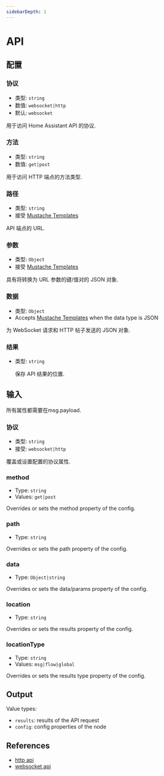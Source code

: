 ```yaml
---
sidebarDepth: 1
---
```


# API

## 配置

### 协议 <Badge text="required"/>

- 类型: `string`
- 数值: `websocket|http`
- 默认: `websocket`

用于访问 Home Assistant API 的协议.

### 方法

- 类型: `string`
- 数值: `get|post`

用于访问 HTTP 端点的方法类型.

### 路径

- 类型: `string`
- 接受 [Mustache Templates](/guide/mustache-templates.md)

API 端点的 URL.

### 参数

- 类型: `Object`
- 接受 [Mustache Templates](/guide/mustache-templates.md)

具有将转换为 URL 参数的键/值对的 JSON 对象.

### 数据

- 类型: `Object`
- Accepts [Mustache Templates](/guide/mustache-templates.md) when the data type
  is JSON

为 WebSocket 请求和 HTTP 帖子发送的 JSON 对象.

### 结果

- 类型: `string`

  保存 API 结果的位置.

## 输入

所有属性都需要在msg.payload.

### 协议

- 类型: `string`
- 接受: `websocket|http`

覆盖或设置配置的协议属性.

### method

- Type: `string`
- Values: `get|post`

Overrides or sets the method property of the config.

### path

- Type: `string`

Overrides or sets the path property of the config.

### data

- Type: `Object|string`

Overrides or sets the data/params property of the config.

### location

- Type: `string`

Overrides or sets the results property of the config.

### locationType

- Type: `string`
- Values: `msg|flow|global`

Overrides or sets the results type property of the config.

## Output

Value types:

- `results`: results of the API request
- `config`: config properties of the node

## References

- [http api](https://developers.home-assistant.io/docs/api/rest)
- [websocket api](https://developers.home-assistant.io/docs/api/websocket)
